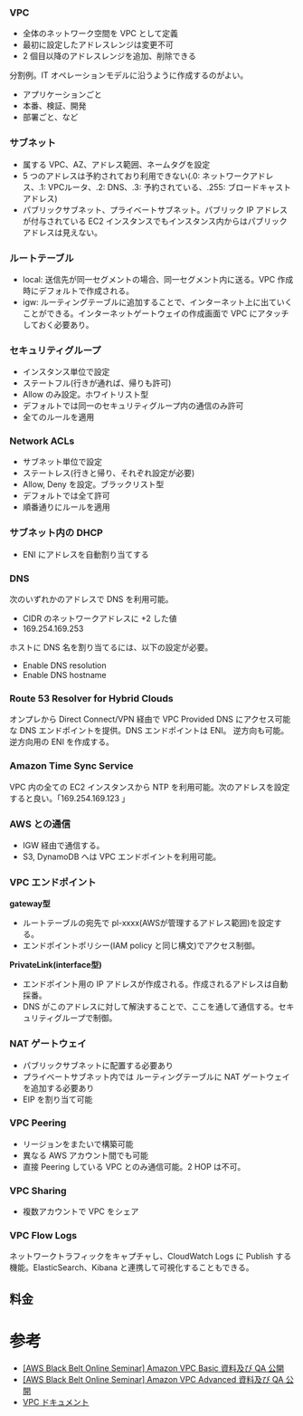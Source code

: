 
### VPC

* 全体のネットワーク空間を VPC として定義
* 最初に設定したアドレスレンジは変更不可
* 2 個目以降のアドレスレンジを追加、削除できる

分割例。IT オペレーションモデルに沿うように作成するのがよい。

* アプリケーションごと
* 本番、検証、開発
* 部署ごと、など

### サブネット

* 属する VPC、AZ、アドレス範囲、ネームタグを設定
* 5 つのアドレスは予約されており利用できない(.0: ネットワークアドレス、.1: VPCルータ、.2: DNS、.3: 予約されている、.255: ブロードキャストアドレス)
* パブリックサブネット、プライベートサブネット。パブリック IP アドレスが付与されている EC2 インスタンスでもインスタンス内からはパブリックアドレスは見えない。

### ルートテーブル

* local: 送信先が同一セグメントの場合、同一セグメント内に送る。VPC 作成時にデフォルトで作成される。
* igw: ルーティングテーブルに追加することで、インターネット上に出ていくことができる。インターネットゲートウェイの作成画面で VPC にアタッチしておく必要あり。

### セキュリティグループ

* インスタンス単位で設定
* ステートフル(行きが通れば、帰りも許可)
* Allow のみ設定。ホワイトリスト型
* デフォルトでは同一のセキュリティグループ内の通信のみ許可
* 全てのルールを適用

### Network ACLs

* サブネット単位で設定
* ステートレス(行きと帰り、それぞれ設定が必要)
* Allow, Deny を設定。ブラックリスト型
* デフォルトでは全て許可
* 順番通りにルールを適用

### サブネット内の DHCP

* ENI にアドレスを自動割り当てする

### DNS

次のいずれかのアドレスで DNS を利用可能。

* CIDR のネットワークアドレスに +2 した値
* 169.254.169.253

ホストに DNS 名を割り当てるには、以下の設定が必要。

* Enable DNS resolution
* Enable DNS hostname

### Route 53 Resolver for Hybrid Clouds

オンプレから Direct Connect/VPN 経由で VPC Provided DNS にアクセス可能な DNS エンドポイントを提供。DNS エンドポイントは ENI。
逆方向も可能。逆方向用の ENI を作成する。

### Amazon Time Sync Service

VPC 内の全ての EC2 インスタンスから NTP を利用可能。次のアドレスを設定すると良い。「169.254.169.123 」


### AWS との通信

* IGW 経由で通信する。
* S3, DynamoDB へは VPC エンドポイントを利用可能。

### VPC エンドポイント

**gateway型**

* ルートテーブルの宛先で pl-xxxx(AWSが管理するアドレス範囲)を設定する。
* エンドポイントポリシー(IAM policy と同じ構文)でアクセス制御。

**PrivateLink(interface型)**

* エンドポイント用の IP アドレスが作成される。作成されるアドレスは自動採番。
* DNS がこのアドレスに対して解決することで、ここを通して通信する。セキュリティグループで制御。

### NAT ゲートウェイ

* パブリックサブネットに配置する必要あり
* プライベートサブネット内では ルーティングテーブルに NAT ゲートウェイを追加する必要あり
* EIP を割り当て可能

### VPC Peering

* リージョンをまたいで構築可能
* 異なる AWS アカウント間でも可能
* 直接 Peering している VPC とのみ通信可能。2 HOP は不可。

### VPC Sharing

* 複数アカウントで VPC をシェア

### VPC Flow Logs

ネットワークトラフィックをキャプチャし、CloudWatch Logs に Publish する機能。ElasticSearch、Kibana と連携して可視化することもできる。


## 料金


# 参考

* [[AWS Black Belt Online Seminar] Amazon VPC Basic 資料及び QA 公開](https://aws.amazon.com/jp/blogs/news/webinar-bb-amazon-vpc-basic-2019/)
* [[AWS Black Belt Online Seminar] Amazon VPC Advanced 資料及び QA 公開](https://aws.amazon.com/jp/blogs/news/webinar-bb-amazon-vpc-advanced-2019/)
* [VPC ドキュメント](https://docs.aws.amazon.com/vpc/index.html)
